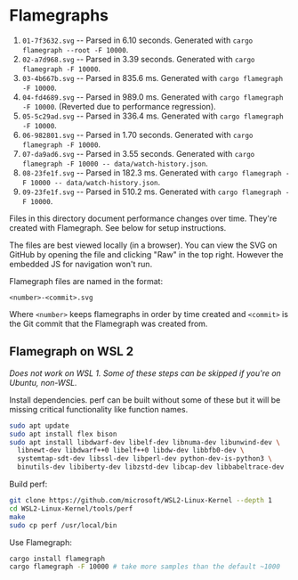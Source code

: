 # Flamegraphs

1. `01-7f3632.svg` -- Parsed in 6.10 seconds. Generated with `cargo flamegraph --root -F 10000`.
2. `02-a7d968.svg` -- Parsed in 3.39 seconds. Generated with `cargo flamegraph -F 10000`.
3. `03-4b667b.svg` -- Parsed in 835.6 ms. Generated with `cargo flamegraph -F 10000`.
4. `04-fd4689.svg` -- Parsed in 989.0 ms. Generated with `cargo flamegraph -F 10000`. (Reverted due to performance regression).
5. `05-5c29ad.svg` -- Parsed in 336.4 ms. Generated with `cargo flamegraph -F 10000`.
6. `06-982801.svg` -- Parsed in 1.70 seconds. Generated with `cargo flamegraph -F 10000`.
7. `07-da9ad6.svg` -- Parsed in 3.55 seconds. Generated with `cargo flamegraph -F 10000 -- data/watch-history.json`.
8. `08-23fe1f.svg` -- Parsed in 182.3 ms. Generated with `cargo flamegraph -F 10000 -- data/watch-history.json`.
9. `09-23fe1f.svg` -- Parsed in 510.2 ms. Generated with `cargo flamegraph -F 10000`.

Files in this directory document performance changes over time. They're created with Flamegraph. See below for setup instructions.

The files are best viewed locally (in a browser). You can view the SVG on GitHub by opening the file and clicking "Raw" in the top right. However the embedded JS for navigation won't run.

Flamegraph files are named in the format:

```
<number>-<commit>.svg
```

Where `<number>` keeps flamegraphs in order by time created and `<commit>` is the Git commit that the Flamegraph was created from.

## Flamegraph on WSL 2

_Does not work on WSL 1. Some of these steps can be skipped if you're on Ubuntu, non-WSL._

Install dependencies. perf can be built without some of these but it will be missing critical functionality like function names.

```sh
sudo apt update
sudo apt install flex bison
sudo apt install libdwarf-dev libelf-dev libnuma-dev libunwind-dev \
  libnewt-dev libdwarf++0 libelf++0 libdw-dev libbfb0-dev \
  systemtap-sdt-dev libssl-dev libperl-dev python-dev-is-python3 \
  binutils-dev libiberty-dev libzstd-dev libcap-dev libbabeltrace-dev
```

Build perf:

```sh
git clone https://github.com/microsoft/WSL2-Linux-Kernel --depth 1
cd WSL2-Linux-Kernel/tools/perf
make
sudo cp perf /usr/local/bin
```

Use Flamegraph:

```sh
cargo install flamegraph
cargo flamegraph -F 10000 # take more samples than the default ~1000
```
